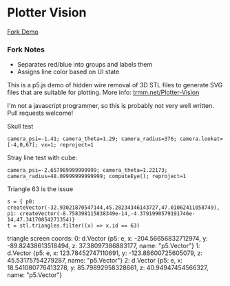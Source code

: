 # Plotter Vision

[Fork Demo](https://musing-goldstine-cdd799.netlify.app/)

### Fork Notes

* Separates red/blue into groups and labels them
* Assigns line color based on UI state

This is a p5.js demo of hidden wire removal of 3D STL files
to generate SVG files that are suitable for plotting.
More info: [trmm.net/Plotter-Vision](https://trmm.net/Plotter-Vision/)

I'm not a javascript programmer, so this is probably not very well written.
Pull requests welcome!

Skull test
```
camera_psi=-1.41; camera_theta=1.29; camera_radius=376; camera.lookat=[-4,0,67]; vx=1; reproject=1
```

Stray line test with cube:
```
camera_psi=-2.657989999999999; camera_theta=1.22173; camera_radius=48.09999999999999; computeEye(); reproject=1
```

Triangle 63 is the issue

```
s = { p0: createVector(-32.93021870547144,45.28234346143727,47.01062411058749), p1: createVector(-8.758398115838349e-14,-4.3791990579191746e-14,47.34170854271354)}
t = stl.triangles.filter((x) => x.id == 63)
```

triangle screen coords:
0: d.Vector {p5: e, x: -204.56656832712974, y: -89.82438613518494, z: 37.38097386883177, name: "p5.Vector"}
1: d.Vector {p5: e, x: 123.78452747110691, y: -123.88600725605079, z: 45.53175754279287, name: "p5.Vector"}
2: d.Vector {p5: e, x: 18.541080776413278, y: 85.79892958328661, z: 40.94947454566327, name: "p5.Vector"}
